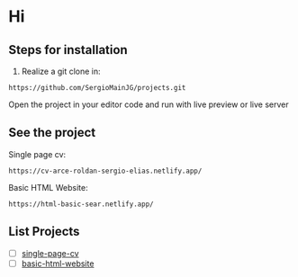 # Hi

## Steps for installation

1. Realize a git clone in:

```code
https://github.com/SergioMainJG/projects.git
```

Open the project in your editor code and run with live preview or live server

## See the project

Single page cv:

```code
https://cv-arce-roldan-sergio-elias.netlify.app/
```

Basic HTML Website:

```code
https://html-basic-sear.netlify.app/
```

## List Projects

- [ ] [single-page-cv](https://roadmap.sh/projects/single-page-cv)
- [ ] [basic-html-website](https://roadmap.sh/projects/basic-html-website)
